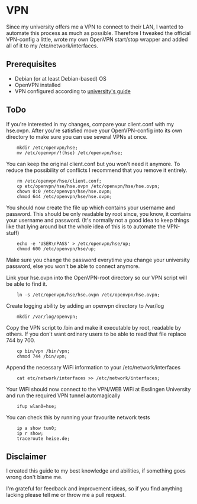 VPN
===
Since my university offers me a VPN to connect to their LAN, I wanted to automate
this process as much as possible. Therefore I tweaked the official VPN-config a
little, wrote my own OpenVPN start/stop wrapper and added all of it to my
/etc/network/interfaces.

Prerequisites
-------------
* Debian (or at least Debian-based) OS
* OpenVPN installed 
* VPN configured according to [university's guide](https://www.hs-esslingen.de/de/hochschule/service/rechenzentrum/mobile-net-wlan-openvpn/anleitungen-mobile-net/linux-kommandozeile.html)

ToDo
----
If you're interested in my changes, compare your client.conf with my hse.ovpn.
After you're satisfied move your OpenVPN-config into its own directory to make
sure you can use several VPNs at once.
```
	mkdir /etc/openvpn/hse;
	mv /etc/openvpn/!(hse) /etc/openvpn/hse;
```

You can keep the original client.conf but you won't need it anymore. To reduce
the possibility of conflicts I recommend that you remove it entirely.
```
	rm /etc/openvpn/hse/client.conf;
	cp etc/openvpn/hse/hse.ovpn /etc/openvpn/hse/hse.ovpn;
	chown 0:0 /etc/openvpn/hse/hse.ovpn;
	chmod 644 /etc/openvpn/hse/hse.ovpn;
```

You should now create the file up which contains your username and password.
This should be only readable by root since, you know, it contains your username
and password. (It's normally not a good idea to keep things like that lying
around but the whole idea of this is to automate the VPN-stuff)
```
	echo -e 'USER\nPASS' > /etc/openvpn/hse/up;
	chmod 600 /etc/openvpn/hse/up;
```
Make sure you change the password everytime you change your university password,
else you won't be able to connect anymore.

Link your hse.ovpn into the OpenVPN-root directory so our VPN script will be able
to find it.
```
	ln -s /etc/openvpn/hse/hse.ovpn /etc/openvpn/hse.ovpn;
```
Create logging ability by adding an openvpn directory to /var/log
```
	mkdir /var/log/openvpn;
```
Copy the VPN script to /bin and make it executable by root, readable by others.
If you don't want ordinary users to be able to read that file replace 744 by 700.
```
	cp bin/vpn /bin/vpn;
	chmod 744 /bin/vpn;
```

Append the necessary WiFi information to your /etc/network/interfaces
```
	cat etc/network/interfaces >> /etc/network/interfaces;
```

Your WiFi should now connect to the VPN/WEB WiFi at Esslingen University and run
the required VPN tunnel automagically

```
	ifup wlan0=hse;
```

You can check this by running your favourite network tests
```
	ip a show tun0;
	ip r show;
	traceroute heise.de;
```

Disclaimer
----------
I created this guide to my best knowledge and abilities, if something goes wrong
don't blame me.

I'm grateful for feedback and improvement ideas, so if you find anything lacking
please tell me or throw me a pull request.
